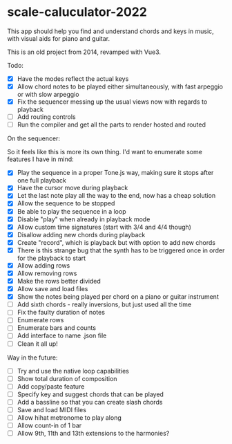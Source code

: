 # scale-caluculator-2022

This app should help you find and understand chords and keys in music, with visual aids for piano and guitar.

This is an old project from 2014, revamped with Vue3.

Todo:

- [x] Have the modes reflect the actual keys
- [x] Allow chord notes to be played either simultaneously, with fast arpeggio or with slow arpeggio
- [x] Fix the sequencer messing up the usual views now with regards to playback
- [ ] Add routing controls
- [ ] Run the compiler and get all the parts to render hosted and routed

On the sequencer:

So it feels like this is more its own thing. I'd want to enumerate some features I have in mind:
- [x] Play the sequence in a proper Tone.js way, making sure it stops after one full playback
- [x] Have the cursor move during playback
- [x] Let the last note play all the way to the end, now has a cheap solution
- [x] Allow the sequence to be stopped
- [x] Be able to play the sequence in a loop
- [x] Disable "play" when already in playback mode
- [x] Allow custom time signatures (start with 3/4 and 4/4 though)
- [x] Disallow adding new chords during playback
- [x] Create "record", which is playback but with option to add new chords
- [x] There is this strange bug that the synth has to be triggered once in order for the playback to start
- [x] Allow adding rows
- [x] Allow removing rows
- [x] Make the rows better divided
- [x] Allow save and load files
- [x] Show the notes being played per chord on a piano or guitar instrument
- [ ] Add sixth chords - really inversions, but just used all the time
- [ ] Fix the faulty duration of notes
- [ ] Enumerate rows
- [ ] Enumerate bars and counts
- [ ] Add interface to name .json file
- [ ] Clean it all up!

Way in the future:
- [ ] Try and use the native loop capabilities
- [ ] Show total duration of composition
- [ ] Add copy/paste feature
- [ ] Specify key and suggest chords that can be played
- [ ] Add a bassline so that you can create slash chords
- [ ] Save and load MIDI files
- [ ] Allow hihat metronome to play along
- [ ] Allow count-in of 1 bar
- [ ] Allow 9th, 11th and 13th extensions to the harmonies?
